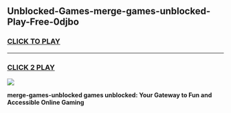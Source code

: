 
## Unblocked-Games-merge-games-unblocked-Play-Free-0djbo
<h3>
<a href="https://premium76.site?title=merge-games-unblocked&ref=10A">CLICK TO PLAY</a></h3>
<hr>

<h3>
<a href="https://premium76.site?title=merge-games-unblocked&ref=10A">CLICK 2 PLAY</a>
  
</h3>

<a href="https://premium76.site?title=merge-games-unblocked&ref=10A"><img src="https://clearcache.store/games.png"></a>


**merge-games-unblocked games unblocked: Your Gateway to Fun and Accessible Online Gaming**
